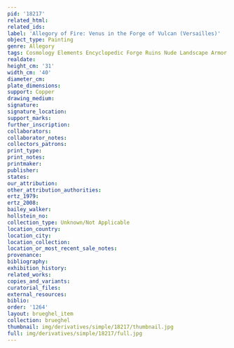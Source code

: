 ```yaml
---
pid: '18217'
related_html: 
related_ids: 
label: 'Allegory of Fire: Venus in the Forge of Vulcan (Versailles)'
object_type: Painting
genre: Allegory
tags: Cosmology Elements Encyclopedic Forge Ruins Nude Landscape Armor
realdate: 
height_cm: '31'
width_cm: '40'
diameter_cm: 
plate_dimensions: 
support: Copper
drawing_medium: 
signature: 
signature_location: 
support_marks: 
further_inscription: 
collaborators: 
collaborator_notes: 
collectors_patrons: 
print_type: 
print_notes: 
printmaker: 
publisher: 
states: 
our_attribution: 
other_attribution_authorities: 
ertz_1979: 
ertz_2008: 
bailey_walker: 
hollstein_no: 
collection_type: Unknown/Not Applicable
location_country: 
location_city: 
location_collection: 
location_or_most_recent_sale_notes: 
provenance: 
bibliography: 
exhibition_history: 
related_works: 
copies_and_variants: 
curatorial_files: 
external_resources: 
biblio: 
order: '1264'
layout: brueghel_item
collection: brueghel
thumbnail: img/derivatives/simple/18217/thumbnail.jpg
full: img/derivatives/simple/18217/full.jpg
---
```

